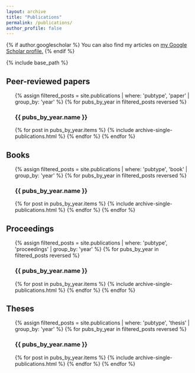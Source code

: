 ```yaml
---
layout: archive
title: "Publications"
permalink: /publications/
author_profile: false
---
```


{% if author.googlescholar %}
  You can also find my articles on <u><a href="{{author.googlescholar}}">my Google Scholar profile</a>.</u>
{% endif %}

{% include base_path %}

<h2>Peer-reviewed papers</h2>
<ol reversed>
{% assign filtered_posts = site.publications | where: 'pubtype', 'paper' | group_by: 'year' %}
{% for pubs_by_year in filtered_posts reversed %}
  <h3>{{ pubs_by_year.name }}</h3>
  {% for post in pubs_by_year.items %}
    {% include archive-single-publications.html %}
  {% endfor %}
{% endfor %}
</ol>

<h2>Books</h2>
<ol reversed>
{% assign filtered_posts = site.publications | where: 'pubtype', 'book' | group_by: 'year' %}
{% for pubs_by_year in filtered_posts reversed %}
  <h3>{{ pubs_by_year.name }}</h3>
  {% for post in pubs_by_year.items %}
    {% include archive-single-publications.html %}
  {% endfor %}
{% endfor %}
</ol>

<h2>Proceedings</h2>
<ol reversed>
{% assign filtered_posts = site.publications | where: 'pubtype', 'proceedings' | group_by: 'year' %}
{% for pubs_by_year in filtered_posts reversed %}
  <h3>{{ pubs_by_year.name }}</h3>
  {% for post in pubs_by_year.items %}
    {% include archive-single-publications.html %}
  {% endfor %}
{% endfor %}
</ol>

<h2>Theses</h2>
<ol reversed>
{% assign filtered_posts = site.publications | where: 'pubtype', 'thesis' | group_by: 'year' %}
{% for pubs_by_year in filtered_posts reversed %}
  <h3>{{ pubs_by_year.name }}</h3>
  {% for post in pubs_by_year.items %}
    {% include archive-single-publications.html %}
  {% endfor %}
{% endfor %}
</ol>